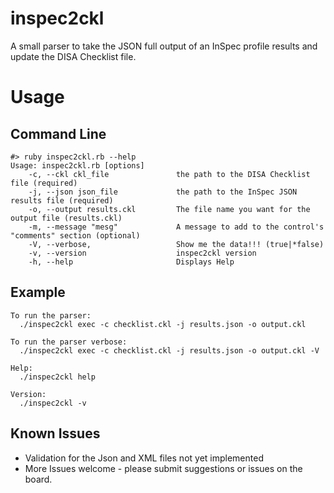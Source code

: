 # inspec2ckl
A small parser to take the JSON full output of an InSpec profile results and update the DISA Checklist file.

# Usage
## Command Line
```
#> ruby inspec2ckl.rb --help
Usage: inspec2ckl.rb [options]
    -c, --ckl ckl_file               the path to the DISA Checklist file (required)
    -j, --json json_file             the path to the InSpec JSON results file (required)
    -o, --output results.ckl         The file name you want for the output file (results.ckl)
    -m, --message "mesg"             A message to add to the control's "comments" section (optional)
    -V, --verbose,                   Show me the data!!! (true|*false)
    -v, --version                    inspec2ckl version
    -h, --help                       Displays Help
```

## Example
```
To run the parser:
  ./inspec2ckl exec -c checklist.ckl -j results.json -o output.ckl

To run the parser verbose:
  ./inspec2ckl exec -c checklist.ckl -j results.json -o output.ckl -V

Help:
  ./inspec2ckl help

Version:
  ./inspec2ckl -v
```
## Known Issues
- Validation for the Json and XML files not yet implemented
- More Issues welcome - please submit suggestions or issues on the board.
